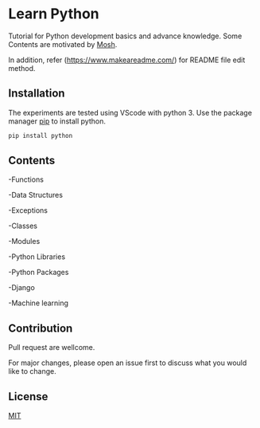 #  Learn Python

Tutorial for Python development basics and advance knowledge. Some Contents are motivated by [Mosh](https://codewithmosh.com/).

In addition, refer (https://www.makeareadme.com/) for README file edit method.


## Installation

The experiments are tested using VScode with python 3. Use the package manager [pip](https://pip.pypa.io/en/stable/) to install python.

```bash
pip install python
```

## Contents

-Functions

-Data Structures

-Exceptions

-Classes

-Modules

-Python Libraries

-Python Packages

-Django

-Machine learning

## Contribution

Pull request are wellcome. 

For major changes, please open an issue first to discuss what you would like to change.

## License
[MIT](https://choosealicense.com/licenses/mit/)

